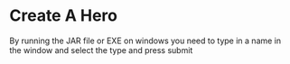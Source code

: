 # Create A Hero
By running the JAR file or EXE on windows you need to type in  a name in the window and select the type and press submit
